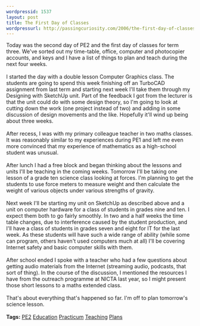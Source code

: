 ```yaml
---
wordpressid: 1537
layout: post
title: The First Day of Classes
wordpressurl: http://passingcuriosity.com/2006/the-first-day-of-classes/
---
```

Today was the second day of PE2 and the first day of classes for term three. We've sorted out my time-table, office, computer and photocopier accounts, and keys and I have a list of things to plan and teach during the next four weeks.<br /><br />I started the day with a double lesson Computer Graphics class. The students are going to spend this week finishing off an TurboCAD assignment from last term and starting next week I'll take them through my Designing with SketchUp unit. Part of the feedback I got from the lecturer is that the unit could do with some design theory, so I'm going to look at cutting down the work (one project instead of two) and adding in some discussion of design movements and the like. Hopefully it'll wind up being about three weeks.<br /><br />After recess, I was with my primary colleague teacher in two maths classes. It was reasonably similar to my experiences during PE1 and left me even more convinced that my experience of mathematics as a high-school student was unusual.<br /><br />After lunch I had a free block and began thinking about the lessons and units I'll be teaching in the coming weeks. Tomorrow I'll be taking one lesson of a grade ten science class looking at forces. I'm planning to get the students to use force meters to measure weight and then calculate the weight of various objects under various strengths of gravity.<br /><br />Next week I'll be starting my unit on SketchUp as described above and a unit on computer hardware for a class of students in grades nine and ten. I expect them both to go fairly smoothly. In two and a half weeks the time table changes, due to interference caused by the student production, and I'll have a class of students in grades seven and eight for IT for the last week. As these students will have such a wide range of ability (while some can program, others haven't used computers much at all) I'll be covering Internet safety and basic computer skills with them.<br /><br />After school ended I spoke with a teacher who had a few questions about getting audio materials from the Internet (streaming audio, podcasts, that sort of thing). In the course of the discussion, I mentioned the resources I have from the outreach programme at NICTA last year, so I might present those short lessons to a maths extended class.<br /><br />That's about everything that's happened so far. I'm off to plan tomorrow's science lesson.<br /><br /><span class="tags"><strong>Tags:</strong><!-- pe2 education practicum teaching plans <br />--> <a rel="tag" href="http://del.icio.us/thsutton/pe2">PE2</a><!--<br />--> <a rel="tag" href="http://del.icio.us/thsutton/education">Education</a><!--<br />--> <a rel="tag" href="http://del.icio.us/thsutton/practicum">Practicum</a><!--<br />--> <a rel="tag" href="http://del.icio.us/thsutton/teaching">Teaching</a><!--<br />--> <a rel="tag" href="http://del.icio.us/thsutton/plans">Plans</a><!--<br />--></span>
